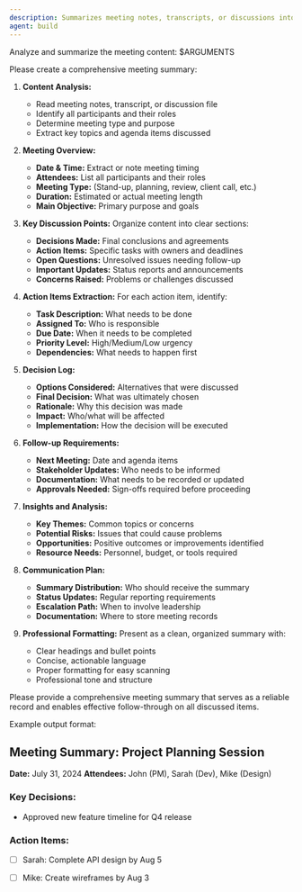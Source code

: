 ```yaml
---
description: Summarizes meeting notes, transcripts, or discussions into actionable insights and follow-up items
agent: build
---
```


Analyze and summarize the meeting content: $ARGUMENTS

Please create a comprehensive meeting summary:

1. **Content Analysis:**
   - Read meeting notes, transcript, or discussion file
   - Identify all participants and their roles
   - Determine meeting type and purpose
   - Extract key topics and agenda items discussed

2. **Meeting Overview:**
   - **Date & Time:** Extract or note meeting timing
   - **Attendees:** List all participants and their roles
   - **Meeting Type:** (Stand-up, planning, review, client call, etc.)
   - **Duration:** Estimated or actual meeting length
   - **Main Objective:** Primary purpose and goals

3. **Key Discussion Points:**
   Organize content into clear sections:
   - **Decisions Made:** Final conclusions and agreements
   - **Action Items:** Specific tasks with owners and deadlines
   - **Open Questions:** Unresolved issues needing follow-up
   - **Important Updates:** Status reports and announcements
   - **Concerns Raised:** Problems or challenges discussed

4. **Action Items Extraction:**
   For each action item, identify:
   - **Task Description:** What needs to be done
   - **Assigned To:** Who is responsible
   - **Due Date:** When it needs to be completed
   - **Priority Level:** High/Medium/Low urgency
   - **Dependencies:** What needs to happen first

5. **Decision Log:**
   - **Options Considered:** Alternatives that were discussed
   - **Final Decision:** What was ultimately chosen
   - **Rationale:** Why this decision was made
   - **Impact:** Who/what will be affected
   - **Implementation:** How the decision will be executed

6. **Follow-up Requirements:**
   - **Next Meeting:** Date and agenda items
   - **Stakeholder Updates:** Who needs to be informed
   - **Documentation:** What needs to be recorded or updated
   - **Approvals Needed:** Sign-offs required before proceeding

7. **Insights and Analysis:**
   - **Key Themes:** Common topics or concerns
   - **Potential Risks:** Issues that could cause problems
   - **Opportunities:** Positive outcomes or improvements identified
   - **Resource Needs:** Personnel, budget, or tools required

8. **Communication Plan:**
   - **Summary Distribution:** Who should receive the summary
   - **Status Updates:** Regular reporting requirements
   - **Escalation Path:** When to involve leadership
   - **Documentation:** Where to store meeting records

9. **Professional Formatting:**
   Present as a clean, organized summary with:
   - Clear headings and bullet points
   - Concise, actionable language
   - Proper formatting for easy scanning
   - Professional tone and structure

Please provide a comprehensive meeting summary that serves as a reliable record and enables effective follow-through on all discussed items.

Example output format:
## Meeting Summary: Project Planning Session
**Date:** July 31, 2024
**Attendees:** John (PM), Sarah (Dev), Mike (Design)

### Key Decisions:
- Approved new feature timeline for Q4 release

### Action Items:
- [ ] Sarah: Complete API design by Aug 5
- [ ] Mike: Create wireframes by Aug 3

